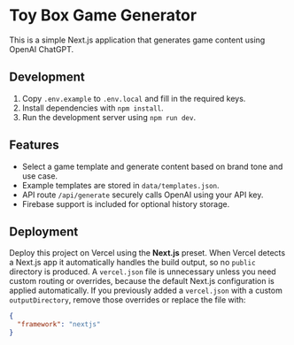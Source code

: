 # Toy Box Game Generator

This is a simple Next.js application that generates game content using OpenAI ChatGPT.

## Development

1. Copy `.env.example` to `.env.local` and fill in the required keys.
2. Install dependencies with `npm install`.
3. Run the development server using `npm run dev`.

## Features

- Select a game template and generate content based on brand tone and use case.
- Example templates are stored in `data/templates.json`.
- API route `/api/generate` securely calls OpenAI using your API key.
- Firebase support is included for optional history storage.

## Deployment

Deploy this project on Vercel using the **Next.js** preset. When Vercel detects a
Next.js app it automatically handles the build output, so no `public` directory
is produced. A `vercel.json` file is unnecessary unless you need custom routing
or overrides, because the default Next.js configuration is applied
automatically. If you previously added a `vercel.json` with a custom
`outputDirectory`, remove those overrides or replace the file with:

```json
{
  "framework": "nextjs"
}
```

